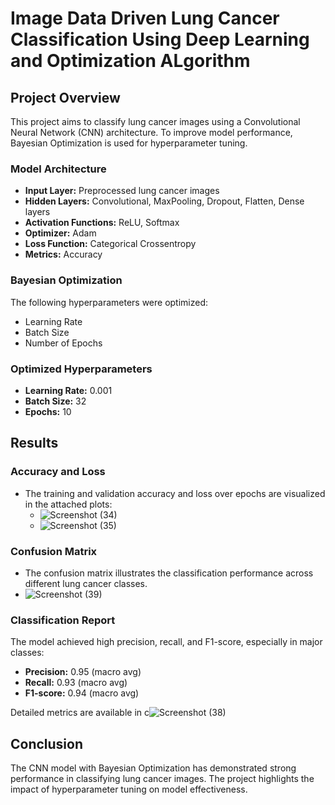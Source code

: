 
# Image Data Driven Lung Cancer Classification Using Deep Learning and Optimization ALgorithm

## Project Overview
This project aims to classify lung cancer images using a Convolutional Neural Network (CNN) architecture. To improve model performance, Bayesian Optimization is used for hyperparameter tuning.

### Model Architecture
- **Input Layer:** Preprocessed lung cancer images
- **Hidden Layers:** Convolutional, MaxPooling, Dropout, Flatten, Dense layers
- **Activation Functions:** ReLU, Softmax
- **Optimizer:** Adam
- **Loss Function:** Categorical Crossentropy
- **Metrics:** Accuracy

### Bayesian Optimization
The following hyperparameters were optimized:
- Learning Rate
- Batch Size
- Number of Epochs

### Optimized Hyperparameters
- **Learning Rate:** 0.001
- **Batch Size:** 32
- **Epochs:** 10

## Results

### Accuracy and Loss
- The training and validation accuracy and loss over epochs are visualized in the attached plots:
  - ![Screenshot (34)](https://github.com/user-attachments/assets/8afc88db-04bc-4b14-b76e-081e746d5934)
  - ![Screenshot (35)](https://github.com/user-attachments/assets/cf20e9fb-f6c7-422f-a510-73299d273c75)

  
### Confusion Matrix
- The confusion matrix illustrates the classification performance across different lung cancer classes.
- ![Screenshot (39)](https://github.com/user-attachments/assets/4a5b6978-e502-465b-826d-6fdd6b02533e)


### Classification Report
The model achieved high precision, recall, and F1-score, especially in major classes:
- **Precision:** 0.95 (macro avg)
- **Recall:** 0.93 (macro avg)
- **F1-score:** 0.94 (macro avg)

Detailed metrics are available in 
c![Screenshot (38)](https://github.com/user-attachments/assets/c1b639bb-27c3-4a2a-8c26-0685add99c53)

## Conclusion
The CNN model with Bayesian Optimization has demonstrated strong performance in classifying lung cancer images. The project highlights the impact of hyperparameter tuning on model effectiveness.



